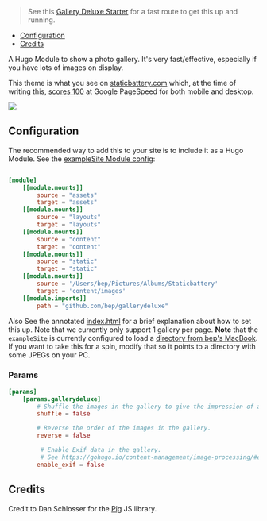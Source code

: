 >See this [Gallery Deluxe Starter](https://github.com/bep/gallerydeluxe_starter) for a fast route to get this up and running.

* [Configuration](#configuration)
* [Credits](#credits)

A Hugo Module to show a photo gallery. It's very fast/effective, especially if you have lots of images on display.

This theme is what you see on [staticbattery.com](https://staticbattery.com/) which, at the time of writing this, [scores 100](https://pagespeed.web.dev/report?url=https%3A%2F%2Fstaticbattery.com%2F&form_factor=mobile) at Google PageSpeed for both mobile and desktop.

[<img src="https://raw.githubusercontent.com/bep/gallerydeluxe/main/images/tn.jpg">](https://staticbattery.com/)

## Configuration

The recommended way to add this to your site is to include it as a Hugo Module. See the [exampleSite Module config](https://github.com/bep/gallerydeluxe/blob/164faeed389712d53bfeec18a36b19072fc14ad6/exampleSite/config.toml#L46):

```toml

[module]
    [[module.mounts]]
        source = "assets"
        target = "assets"
    [[module.mounts]]
        source = "layouts"
        target = "layouts"
    [[module.mounts]]
        source = "content"
        target = "content"
    [[module.mounts]]
        source = "static"
        target = "static"
    [[module.mounts]]
        source = '/Users/bep/Pictures/Albums/Staticbattery'
        target = 'content/images'
    [[module.imports]]
        path = "github.com/bep/gallerydeluxe"
```

Also See the annotated [index.html](exampleSite/layouts/index.html) for a brief explanation about how to set this up. Note that we currently only support 1 gallery per page. **Note** that the `exampleSite` is currently configured to load a [directory from bep's MacBook](https://github.com/bep/gallerydeluxe/blob/main/exampleSite/config.toml#L38). If you want to take this for a spin, modify that so it points to a directory with some JPEGs on your PC.

### Params

```toml
[params]
    [params.gallerydeluxe]
        # Shuffle the images in the gallery to give the impression of a new gallery each time.
        shuffle = false

        # Reverse the order of the images in the gallery.
        reverse = false

         # Enable Exif data in the gallery.
         # See https://gohugo.io/content-management/image-processing/#exif-data for how to filter tags.
        enable_exif = false
```


## Credits

Credit to Dan Schlosser for the [Pig](https://github.com/schlosser/pig.js) JS library. 
